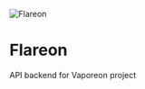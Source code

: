 ![Flareon](https://play.pokemonshowdown.com/sprites/xyani/flareon.gif)

# Flareon
API backend for Vaporeon project
